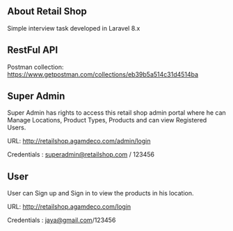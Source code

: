 
## About Retail Shop

Simple interview task developed in Laravel 8.x

## RestFul API
Postman collection:
https://www.getpostman.com/collections/eb39b5a514c31d4514ba

## Super Admin

Super Admin has rights to access this retail shop admin portal where he can Manage Locations, Product Types, Products and can view Registered Users.

URL: http://retailshop.agamdeco.com/admin/login

Credentials : superadmin@retailshop.com / 123456

## User 

User can Sign up and Sign in to view the products in his location.

URL: http://retailshop.agamdeco.com/login

Credentials : jaya@gmail.com/123456
